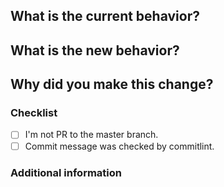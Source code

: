 <!--
Thank you for the pull request!

Please follow the contributing guidelines(CONTRIBUTING.md).

Please fill out the following form then we can review your pull request.
-->

## What is the current behavior?

<!-- Please describe the current behavior that you are modifying, or link to a relevant issue. -->

## What is the new behavior?

<!-- What is the new behavior? -->

## Why did you make this change?

<!-- Please describe the reason for this change. -->

### Checklist

<!-- Please check "x" in the box below to indicate that you have completed the task. -->

- [ ] I'm not PR to the master branch.
- [ ] Commit message was checked by commitlint.

### Additional information

<!-- Please add any additional information here. -->
